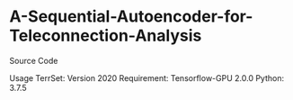 # A-Sequential-Autoencoder-for-Teleconnection-Analysis
Source Code 



Usage 
TerrSet: Version 2020
Requirement: Tensorflow-GPU 2.0.0
Python: 3.7.5
